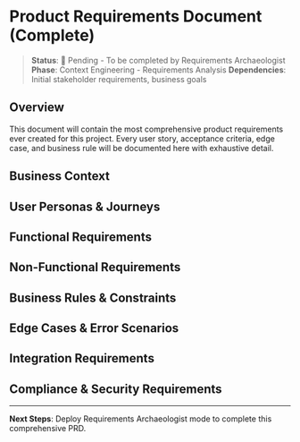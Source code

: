 # Product Requirements Document (Complete)

> **Status**: 🔄 Pending - To be completed by Requirements Archaeologist
> **Phase**: Context Engineering - Requirements Analysis
> **Dependencies**: Initial stakeholder requirements, business goals

## Overview
This document will contain the most comprehensive product requirements ever created for this project. Every user story, acceptance criteria, edge case, and business rule will be documented here with exhaustive detail.

## Business Context
<!-- Requirements Archaeologist will document complete business context -->

## User Personas & Journeys
<!-- Detailed persona definitions and user journey mappings -->

## Functional Requirements
<!-- Exhaustive functional requirements with acceptance criteria -->

## Non-Functional Requirements
<!-- Performance, security, scalability, usability requirements -->

## Business Rules & Constraints
<!-- All business logic, validation rules, and system constraints -->

## Edge Cases & Error Scenarios
<!-- Comprehensive edge case documentation -->

## Integration Requirements
<!-- External system integration requirements -->

## Compliance & Security Requirements
<!-- Regulatory, compliance, and security specifications -->

---
**Next Steps**: Deploy Requirements Archaeologist mode to complete this comprehensive PRD.
